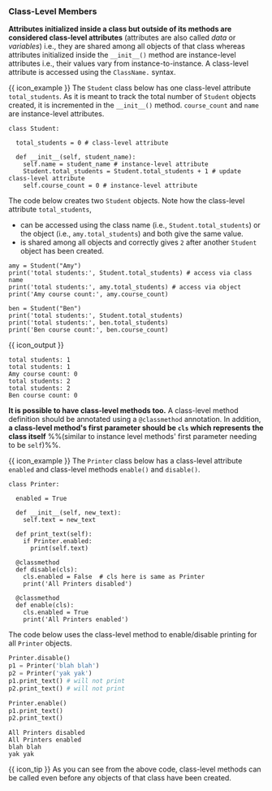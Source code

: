 ### Class-Level Members

**Attributes initialized inside a class but outside of its methods are considered class-level attributes** (attributes are also called _data_ or _variables_) i.e., they are shared among all objects of that class whereas attributes initialized inside the `__init__()` method are instance-level attributes i.e., their values vary from instance-to-instance. A class-level attribute is accessed using the `ClassName.` syntax.

<box> 

{{ icon_example }} The `Student` class below has one class-level attribute `total_students`. As it is meant to track the total number of `Student` objects created, it is incremented in the `__init__()` method. `course_count` and `name` are instance-level attributes.

```python{highlight-lines="3,7"}
class Student:
  
  total_students = 0 # class-level attribute
  
  def __init__(self, student_name):
    self.name = student_name # instance-level attribute
    Student.total_students = Student.total_students + 1 # update class-level attribute
    self.course_count = 0 # instance-level attribute
```
The code below creates two `Student` objects. Note how the class-level attribute `total_students`,
 * can be accessed using the class name (i.e., `Student.total_students`) or the object (i.e., `amy.total_students`) and both give the same value.
 * is shared among all objects and correctly gives `2` after another `Student` object has been created.
```python{highlight-lines="2,7"}
amy = Student("Amy")
print('total students:', Student.total_students) # access via class name
print('total students:', amy.total_students) # access via object
print('Amy course count:', amy.course_count)

ben = Student("Ben")
print('total students:', Student.total_students)
print('total students:', ben.total_students) 
print('Ben course count:', ben.course_count)
```
{{ icon_output }}
```{.no-line-numbers}
total students: 1
total students: 1
Amy course count: 0
total students: 2
total students: 2
Ben course count: 0
```
</box>

**It is possible to have class-level methods too.** A class-level method definition should be annotated using a `@classmethod` annotation. In addition, **a class-level method's first parameter should be `cls` which represents the class itself** %%(similar to instance level methods' first parameter needing to be `self`)%%.

<box> 

{{ icon_example }} The `Printer` class below has a class-level attribute `enabled` and class-level methods `enable()` and `disable()`.

```python{highlight-lines="3,12-15,17-20"}
class Printer:

  enabled = True

  def __init__(self, new_text):
    self.text = new_text

  def print_text(self):
    if Printer.enabled:
      print(self.text)

  @classmethod
  def disable(cls):
    cls.enabled = False  # cls here is same as Printer
    print('All Printers disabled')

  @classmethod
  def enable(cls):
    cls.enabled = True
    print('All Printers enabled')
```
The code below uses the class-level method to enable/disable printing for all `Printer` objects.

<include src="inputOutput.md" boilerplate> 
<span id="input">

```python
Printer.disable()
p1 = Printer('blah blah')
p2 = Printer('yak yak')
p1.print_text() # will not print
p2.print_text() # will not print

Printer.enable() 
p1.print_text()
p2.print_text()
```
</span>
<span id="output">

```{.no-line-numbers}
All Printers disabled
All Printers enabled
blah blah
yak yak
```
</span>
</include>

{{ icon_tip }} As you can see from the above code, class-level methods can be called even before any objects of that class have been created.
</box>

<include src="exercisePanel.md" boilerplate var-title="Add Class-Level Members to `Subject` Class" var-file="e-addClassLevelMembersToSubjectClass.md" />